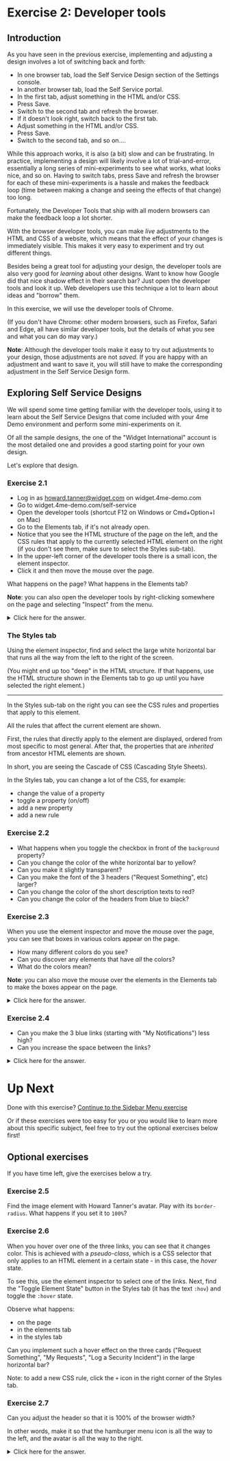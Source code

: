 # Exercise 2: Developer tools

## Introduction

As you have seen in the previous exercise, implementing and adjusting a design involves a lot of switching back and forth:

* In one browser tab, load the Self Service Design section of the Settings console.
* In another browser tab, load the Self Service portal.
* In the first tab, adjust something in the HTML and/or CSS. 
* Press Save.
* Switch to the second tab and refresh the browser.
* If it doesn't look right, switch back to the first tab.
* Adjust something in the HTML and/or CSS.
* Press Save.
* Switch to the second tab, and so on....
  
While this approach works, it is also (a bit) slow and can be frustrating.
In practice, implementing a design will likely involve a lot of trial-and-error,
essentially a long series of mini-experiments to see what works, what looks nice, and so on.
Having to switch tabs, press Save and refresh the browser for each of these mini-experiments
is a hassle and makes the feedback loop (time between making a change and seeing the effects of that change)
too long.

Fortunately, the Developer Tools that ship with all modern browsers can make
the feedback loop a lot shorter.

With the browser developer tools, you can make *live* adjustments to the HTML and CSS of a website,
which means that the effect of your changes is immediately visible.
This makes it very easy to experiment and try out different things.

Besides being a great tool for adjusting your design, the developer tools are also
very good for *learning* about other designs.
Want to know how Google did that nice shadow effect in their search bar?
Just open the developer tools and look it up.
Web developers use this technique a lot to learn about ideas and "borrow" them.

In this exercise, we will use the developer tools of Chrome.

(If you don't have Chrome: other modern browsers, such as Firefox, Safari and Edge,
all have similar developer tools, but the details of what you see and what you can do may vary.)

**Note**: Although the developer tools make it easy to try out adjustments to your design,
those adjustments are not *saved*. If you are happy with an adjustment and want to save it,
you will still have to make the corresponding adjustment in the Self Service Design form.  

## Exploring Self Service Designs

We will spend some time getting familiar with the developer tools, using it
to learn about the Self Service Designs that come included with your 4me Demo environment
and perform some mini-experiments on it.

Of all the sample designs, the one of the "Widget International" account is the most detailed one
and provides a good starting point for your own design.

Let's explore that design.

### Exercise 2.1

* Log in as howard.tanner@widget.com on widget.4me-demo.com
* Go to widget.4me-demo.com/self-service
* Open the developer tools (shortcut F12 on Windows or Cmd+Option+I on Mac)
* Go to the Elements tab, if it's not already open.
* Notice that you see the HTML structure of the page on the left,
  and the CSS rules that apply to the currently selected HTML element on the right
    (if you don't see them, make sure to select the Styles sub-tab).
* In the upper-left corner of the developer tools there is a small icon, the element inspector.
* Click it and then move the mouse over the page.

What happens on the page? What happens in the Elements tab?
  
**Note**: you can also open the developer tools by right-clicking somewhere on the page and selecting "Inspect" from the menu.  

<details>
  <summary>Click here for the answer.</summary>
  The elements you hover over will be highlighted with a certain color, and the hovered over element will be highlighted and expanded in the Elements tab in the    developer tools.
</details>

### The Styles tab 

Using the element inspector, find and select the large white horizontal bar
that runs all the way from the left to the right of the screen.

(You might end up too "deep" in the HTML structure. If that happens, use the
HTML structure shown in the Elements tab to go up until you have selected the right element.)

---

In the Styles sub-tab on the right you can see the CSS rules and properties that apply to this element.

All the rules that affect the current element are shown.

First, the rules that directly apply to the element are displayed, ordered from
most specific to most general.
After that, the properties that are *inherited* from ancestor HTML elements are shown.

In short, you are seeing the Cascade of CSS (Cascading Style Sheets).

In the Styles tab, you can change a lot of the CSS, for example:
* change the value of a property
* toggle a property (on/off)
* add a new property
* add a new rule

### Exercise 2.2

* What happens when you toggle the checkbox in front of the `background` property?
* Can you change the color of the white horizontal bar to yellow?
* Can you make it slightly transparent?
* Can you make the font of the 3 headers ("Request Something", etc) larger?
* Can you change the color of the short description texts to red?
* Can you change the color of the headers from blue to black?

### Exercise 2.3

When you use the element inspector and move the mouse over the page,
you can see that boxes in various colors appear on the page.

* How many different colors do you see? 
* Can you discover any elements that have *all* the colors?
* What do the colors mean?

**Note**: you can also move the mouse over the elements in the Elements tab
to make the boxes appear on the page.

<details>
  <summary>Click here for the answer.</summary>
  There are 4 different colors.
  
  The 4 main colours are:

  * Blue, which represents the content
  * Green, which is the padding
  * Light orange, which is the border
  * Darker orange, which is the margin
  
  For those with a keen eye, you may have noticed there is also a fifth color. This is purple, and is used to indicate the available space an element could expand to.
</details>

### Exercise 2.4

* Can you make the 3 blue links (starting with "My Notifications") less high?
* Can you increase the space between the links?

<details>
  <summary>Click here for the answer.</summary>
  
  To make the links less high, you can hover over the element and find the `a` element. In the `Styles` tab, the top element you see will be `section#boxes #buttons a`. You can change the value of the `padding` (for example, to `10px`) and you will notice the links become less high.
  
  To increase the space between the links, we can use the same element in the Styles tab. If you look at the `margin` values, you can see the third value is `10px`. If we increase that, the spacing will increase.
</details>

# Up Next

Done with this exercise? [Continue to the Sidebar Menu exercise](3-sidebar-menu.md)

Or if these exercises were too easy for you or you would like to learn more about this specific subject, feel free to try out the optional exercises below first!

## Optional exercises

If you have time left, give the exercises below a try.

### Exercise 2.5

Find the image element with Howard Tanner's avatar. Play with its `border-radius`.
What happens if you set it to `100%`?

### Exercise 2.6

When you hover over one of the three links, you can see that it changes color.
This is achieved with a *pseudo-class*, which is a CSS selector that only applies
to an HTML element in a certain state - in this case, the *hover* state.

To see this, use the element inspector to select one of the links.
Next, find the "Toggle Element State" button in the Styles tab (it has the text `:hov`)
and toggle the `:hover` state.

Observe what happens:
* on the page
* in the elements tab
* in the styles tab

Can you implement such a hover effect on the three cards ("Request Something", "My Requests", "Log a Security Incident") 
in the large horizontal bar?

Note: to add a new CSS rule, click the `+` icon in the right corner of the Styles tab.

### Exercise 2.7

Can you adjust the header so that it is 100% of the browser width?

In other words, make it so that the hamburger menu icon is all the way to the left,
and the avatar is all the way to the right.

<details>
  <summary>Click here for the answer.</summary>
  
  In the Elements tab, if you expand the `<section class="header">` element and select the `global-header-inner-container` div, you will see the element has a `max-width` in the Styles tab. Toggle this off, and then select the `global-header` div element below it in the Elements tab. In the Styles tab, you will see this element has a `width: 960px` value. Change this to `100%`.
</details>

